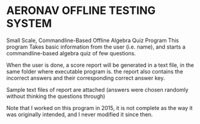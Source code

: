 # AERONAV OFFLINE TESTING SYSTEM 
Small Scale, Commandline-Based Offline Algebra Quiz Program
This program Takes basic information from the user (i.e. name), and starts a commandline-based algebra quiz of few questions.

When the user is done, a score report will be generated in a text file, in the same folder where executable program is. the report also contains the incorrect answers and their corresponding correct answer key.

Sample text files of report are attached (answers were chosen randomly without thinking the questions through)

Note that I worked on this program in 2015, it is not complete as the way it was originally intended, and I never modified it since then.
